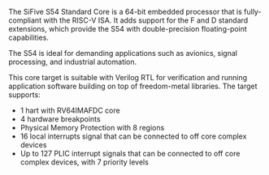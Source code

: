 The SiFive S54 Standard Core is a 64-bit embedded processor that is fully-compliant with the RISC-V ISA. It adds support for the F and D standard extensions, which provide the S54 with double-precision floating-point capabilities.

The S54 is ideal for demanding applications such as avionics, signal processing, and industrial automation.

This core target is suitable with Verilog RTL for verification and running application software building on top of freedom-metal libraries. The target supports:

- 1 hart with RV64IMAFDC core
- 4 hardware breakpoints
- Physical Memory Protection with 8 regions
- 16 local interrupts signal that can be connected to off core complex devices
- Up to 127 PLIC interrupt signals that can be connected to off core complex devices, with 7 priority levels
